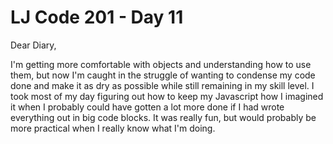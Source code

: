 # LJ Code 201 - Day 11

Dear Diary,

I'm getting more comfortable with objects and understanding how to use them, but now I'm caught in the struggle of wanting to condense my code done and make it as dry as possible while still remaining in my skill level. I took most of my day figuring out how to keep my Javascript how I imagined it when I probably could have gotten a lot more done if I had wrote everything out in big code blocks. It was really fun, but would probably be more practical when I really know what I'm doing.
